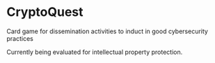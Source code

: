 # CryptoQuest
Card game for dissemination activities to induct in good cybersecurity practices

Currently being evaluated for intellectual property protection.
